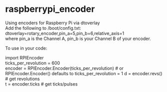 # raspberrypi_encoder
Using encoders for Raspberry Pi via dtoverlay  
Add the following to /boot/config.txt:  
dtoverlay=rotary_encoder,pin_a=5,pin_b=6,relative_axis=1    
where pin_a is the Channel A, pin_b is your Channel B of your encoder.

To use in your code:  
  
import RPIEncoder  
ticks_per_revolution = 600  
encoder = RPIEncoder.Encoder(ticks_per_revolution) # or RPIEncoder.Encoder() defaults to ticks_per_revolution = 1
d = encoder.revs() # get revolutions  
t = encoder.ticks # get ticks/pulses  
